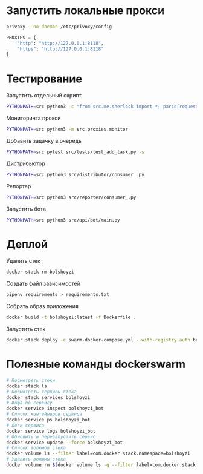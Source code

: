 # Запустить локальные прокси

```bash
privoxy --no-daemon /etc/privoxy/config
```

```python
PROXIES = {
    "http": "http://127.0.0.1:8118",
    "https": "http://127.0.0.1:8118"
}
```

# Тестирование

Запустить отдельный скрипт
```bash
PYTHONPATH=src python3 -c "from src.me.sherlock import *; parse(request('bolshoyzi'));"
```

Мониторинга прокси
```bash
PYTHONPATH=src python3 -m src.proxies.monitor
```

Добавить задачку в очередь
```bash
PYTHONPATH=src pytest src/tests/test_add_task.py -s
```

Дистрибьютор
```bash
PYTHONPATH=src python3 src/distributor/consumer_.py
```

Репортер
```bash
PYTHONPATH=src python3 src/reporter/consumer_.py
```

Запустить бота
```bash
PYTHONPATH=src python3 src/api/bot/main.py
```

# Деплой

Удалить стек
```bash
docker stack rm bolshoyzi
```

Создать файл зависимостей
```bash
pipenv requirements > requirements.txt
```

Собрать образ приложения
```bash
docker build -t bolshoyzi:latest -f Dockerfile .
```

Запустить стек
```bash
docker stack deploy -c swarm-docker-compose.yml --with-registry-auth bolshoyzi
```

# Полезные команды dockerswarm
```bash
# Посмотреть стеки
docker stack ls
# Посмотреть сервисы стека
docker stack services bolshoyzi
# Инфа по сервису
docker service inspect bolshoyzi_bot
# Список контейнеров сервиса
docker service ps bolshoyzi_bot
# Логи сервиса
docker service logs bolshoyzi_bot
# Обновить и перезапустить сервис
docker service update --force bolshoyzi_bot
# Список волюмов стека
docker volume ls --filter label=com.docker.stack.namespace=bolshoyzi
# Удалить волюмы стека
docker volume rm $(docker volume ls -q --filter label=com.docker.stack.namespace=bolshoyzi)
```

